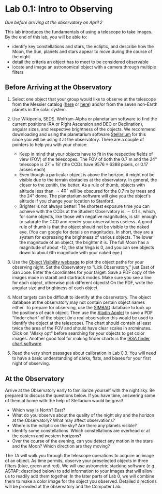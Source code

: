 # Lab 0.1: Intro to Observing

*Due before arriving at the observatory on April 2*

This lab introduces the fundamentals of using a telescope to take images. By the end of this lab, you will be able to:
 - identify key constellations and stars, the ecliptic, and describe how the Moon, the Sun, planets and stars appear to move during the course of the night
 - detail the criteria an object has to meet to be considered observable
 - locate and image an astronomical object with a camera through multiple filters


## Before Arriving at the Observatory

1. Select one object that your group would like to observe at the telescope from the Messier catalog ([here](http://en.wikipedia.org/wiki/List_of_Messier_objects) or [here](http://messier.seds.org/)) and/or from the seven non-Earth planets 
in the solar system.

2. Use Wikipedia, SEDS, Wolfram-Alpha or planetarium software to find the current positions (RA or Right Ascension and DEC or Declination), angular sizes, and respective brightness of the objects. We recommend downloading and using the planetarium software [Stellarium](http://www.stellarium.org/) for this since you will be using it at the observatory. There are a couple of pointers to help you with your choice:
   - Keep in mind that your objects have to fit in the respective fields of view (FOV) of the telescopes. The FOV of both the 0.7 m and the 24" telescope is $27'\times18'$ (the CCDs have $9576\times6388$ pixels, or $0.17$ arcsec each)
   - Even though a particular object is above the horizon, it might not be visible due to the terrain obstacles at the observatory. In general, the closer to the zenith, the better. As a rule of thumb, objects with altitude less than $\sim40^{\circ}$ will be obscured for the 0.7 m by trees and the 24" dome. The planetarium software will give you the object's altitude if you change your location to Stanford.
   - Brighter is not always better! The shortest exposure time you can achieve with the CCDs at the Student Observatory is $\sim0.1$ s, which, for some objects, like those with negative magnitudes, is still enough to saturate the CCD and render your observations useless. A good rule of thumb is that the object should not be visible to the naked eye. (You can google for details on magnitudes. In short, they are a system for expressing the brightness of various objects. The lower the magnitude of an object, the brighter it is. The full Moon has a magnitude of about -12, the star Vega is 0, and you can see objects down to about 6th magnitude with your naked eye.)

3. Use the [Object Visibility webpage](http://catserver.ing.iac.es/staralt/) to plot the object paths for your observing night. Set 
the Observatory to "Lick Observatory," just East of San Jose. Enter the coordinates for your target. Save a PDF copy of the images made in staralt and startrack modes. Make sure you see a line for each object, otherwise pick different objects! On the PDF, write the angular size and brightness of each object. 

4. Most targets can be difficult to identify at the observatory. The object database at the observatory may not contain certain object names either. To prepare for observing, use the [SIMBAD](http://simbad.u-strasbg.fr/simbad/) database to look up the positions of each object. Then use the [Aladin Applet](http://aladin.u-strasbg.fr/) to save a PDF "finder chart" of the object (in a real observation this would be used to identify the object at the telescope). The chart should contain at least twice the area of the FOV and should have clear scales in arcminutes. Click on "Allsky opt" before searching for your objects to get color images. Another good tool for making finder charts is the [IRSA finder chart software](https://irsa.ipac.caltech.edu/applications/finderchart/?__action=layout.showDropDown).

5. Read the very short passages about calibration in Lab 0.3. You will need to have a basic understanding of darks, flats, and biases for your first night of observing.

## At the Observatory

Arrive at the Observatory early to familiarize yourself with the night sky. Be prepared to discuss the questions below. If you have time, answering some of them at home with the help of Stellarium would be great!
 - Which way is North? East?
 - What do you observe about the quality of the night sky and the horizon at the Observatory? What may affect observations?
 - Where is the ecliptic on the sky? Are there any planets visible?
 - Identify some constellations. Which constellations are overhead or at the eastern and western horizons?
 - Over the course of the evening, can you detect any motion in the stars and the Moon? Which direction are they moving?



The TA will walk you through the telescope operations to acquire an image of an object. As time permits, observe your preselected objects in three filters 
(blue, green and red). We will use astrometric stacking software (e.g. ASTAP; described below) to add information to your images that will allow us to readily add them together. In the later parts of Lab 0, we will combine them to make a color image for the object you observed. Detailed directions will be provided at the observatory and the Computer Lab.